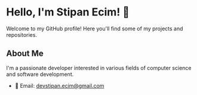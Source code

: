 # Hello, I'm Stipan Ecim! 👋

Welcome to my GitHub profile! Here you'll find some of my projects and repositories.

## About Me

I'm a passionate developer interested in various fields of computer science and software development.

- 📧 Email: [devstipan.ecim@gmail.com](mailto:devstipan.ecim@gmail.com)
